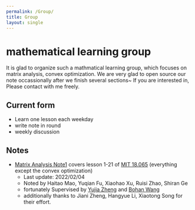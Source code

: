 ```yaml
---
permalink: /Group/
title: Group
layout: single
---
```

# mathematical learning group
It is glad to organize such a mathmatical learning group, which focuses on matrix analysis, convex optimization. We are very glad to open source our note occassionally after we finish several sections~ If you are interested in, Please contact with me freely.

## Current form

- Learn one lesson each weekday
- write note in round
- weekly discussion



## Notes

- [Matrix Analysis Note1](https://github.com/huanhuqueyue/personal-page/blob/master/_files/Math/MatrixAnalysis1.pdf) covers lesson 1-21 of [MIT 18.065](https://ocw.mit.edu/courses/mathematics/18-065-matrix-methods-in-data-analysis-signal-processing-and-machine-learning-spring-2018/index.htm) (everything except the convex optimization)
  - Last update: 2022/02/04
  - Noted by Haitao Mao, Yuqian Fu, Xiaohao Xu, Ruisi Zhao, Shiran Ge
  - fortunately  Supervised by [Yujia Zheng](http://yjzheng.com/) and [Bohan Wang](https://bhwangfy.github.io)
  - additionally thanks to Jiani Zheng, Hangyue Li, Xiaotong Song for their effort.